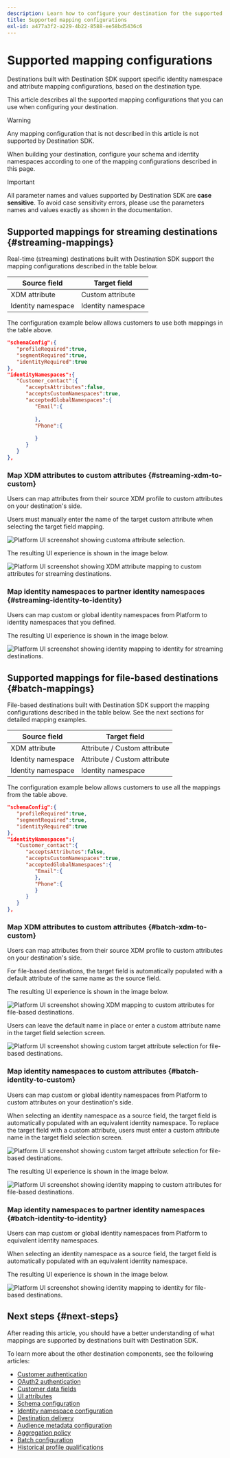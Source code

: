 ```yaml
---
description: Learn how to configure your destination for the supported identity and attribute mapping configurations.
title: Supported mapping configurations
exl-id: a477a3f2-a229-4b22-8588-ee58bd5436c6
---
```

# Supported mapping configurations

Destinations built with Destination SDK support specific identity namespace and attribute mapping configurations, based on the destination type.

This article describes all the supported mapping configurations that you can use when configuring your destination.

>[!WARNING]
>
>Any mapping configuration that is not described in this article is not supported by Destination SDK.

When building your destination, configure your schema and identity namespaces according to one of the mapping configurations described in this page.

>[!IMPORTANT]
>
>All parameter names and values supported by Destination SDK are **case sensitive**. To avoid case sensitivity errors, please use the parameters names and values exactly as shown in the documentation.

## Supported mappings for streaming destinations {#streaming-mappings}

Real-time (streaming) destinations built with Destination SDK support the mapping configurations described in the table below.

| Source field | Target field |
| --- | --- |
| XDM attribute | Custom attribute |
| Identity namespace | Identity namespace |

The configuration example below allows customers to use both mappings in the table above.

```json
"schemaConfig":{
   "profileRequired":true,
   "segmentRequired":true,
   "identityRequired":true
},
"identityNamespaces":{
   "Customer_contact":{
      "acceptsAttributes":false,
      "acceptsCustomNamespaces":true,
      "acceptedGlobalNamespaces":{
         "Email":{
            
         },
         "Phone":{
            
         }
      }
   }
},
```

### Map XDM attributes to custom attributes {#streaming-xdm-to-custom}

Users can map attributes from their source XDM profile to custom attributes on your destination's side.

Users must manually enter the name of the target custom attribute when selecting the target field mapping.

![Platform UI screenshot showing customa attribute selection.](../../assets/functionality/destination-configuration/mapping-streaming-select-custom-attribute.png)

The resulting UI experience is shown in the image below.

![Platform UI screenshot showing XDM attribute mapping to custom attributes for streaming destinations.](../../assets/functionality/destination-configuration/mapping-streaming-xdm-custom.png)

### Map identity namespaces to partner identity namespaces {#streaming-identity-to-identity}

Users can map custom or global identity namespaces from Platform to identity namespaces that you defined.

The resulting UI experience is shown in the image below.

![Platform UI screenshot showing identity mapping to identity for streaming destinations.](../../assets/functionality/destination-configuration/mapping-streaming-identity-identity.png)

## Supported mappings for file-based destinations {#batch-mappings}

File-based destinations built with Destination SDK support the mapping configurations described in the table below. See the next sections for detailed mapping examples.

| Source field | Target field |
| --- | --- |
| XDM attribute | Attribute / Custom attribute |
| Identity namespace | Attribute / Custom attribute |
| Identity namespace | Identity namespace |

The configuration example below allows customers to use all the mappings from the table above.

```json
"schemaConfig":{
   "profileRequired":true,
   "segmentRequired":true,
   "identityRequired":true
},
"identityNamespaces":{
   "Customer_contact":{
      "acceptsAttributes":false,
      "acceptsCustomNamespaces":true,
      "acceptedGlobalNamespaces":{
         "Email":{
         },
         "Phone":{
         }
      }
   }
},
```

### Map XDM attributes to custom attributes {#batch-xdm-to-custom}

Users can map attributes from their source XDM profile to custom attributes on your destination's side.

For file-based destinations, the target field is automatically populated with a default attribute of the same name as the source field.

The resulting UI experience is shown in the image below.

![Platform UI screenshot showing XDM mapping to custom attributes for file-based destinations.](../../assets/functionality/destination-configuration/mapping-batch-xdm-custom.png)

Users can leave the default name in place or enter a custom attribute name in the target field selection screen.

![Platform UI screenshot showing custom target attribute selection for file-based destinations.](../../assets/functionality/destination-configuration/mapping-batch-custom-attribute.png)

### Map identity namespaces to custom attributes {#batch-identity-to-custom}

Users can map custom or global identity namespaces from Platform to custom attributes on your destination's side.

When selecting an identity namespace as a source field, the target field is automatically populated with an equivalent identity namespace. To replace the target field with a custom attribute, users must enter a custom attribute name in the target field selection screen.

![Platform UI screenshot showing custom target attribute selection for file-based destinations.](../../assets/functionality/destination-configuration/mapping-batch-custom-attribute.png)

The resulting UI experience is shown in the image below.

![Platform UI screenshot showing identity mapping to custom attributes for file-based destinations.](../../assets/functionality/destination-configuration/mapping-batch-identity-custom.png)

### Map identity namespaces to partner identity namespaces {#batch-identity-to-identity}

Users can map custom or global identity namespaces from Platform to equivalent identity namespaces.

When selecting an identity namespace as a source field, the target field is automatically populated with an equivalent identity namespace. 

The resulting UI experience is shown in the image below.

![Platform UI screenshot showing identity mapping to identity for file-based destinations.](../../assets/functionality/destination-configuration/mapping-batch-identity-identity.png)


## Next steps {#next-steps}

After reading this article, you should have a better understanding of what mappings are supported by destinations built with Destination SDK.

To learn more about the other destination components, see the following articles:

* [Customer authentication](customer-authentication.md)
* [OAuth2 authentication](oauth2-authorization.md)
* [Customer data fields](customer-data-fields.md)
* [UI attributes](ui-attributes.md)
* [Schema configuration](schema-configuration.md)
* [Identity namespace configuration](identity-namespace-configuration.md)
* [Destination delivery](destination-delivery.md)
* [Audience metadata configuration](audience-metadata-configuration.md)
* [Aggregation policy](aggregation-policy.md)
* [Batch configuration](batch-configuration.md)
* [Historical profile qualifications](historical-profile-qualifications.md)
